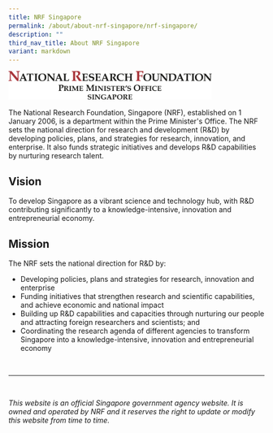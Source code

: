 ```yaml
---
title: NRF Singapore
permalink: /about/about-nrf-singapore/nrf-singapore/
description: ""
third_nav_title: About NRF Singapore
variant: markdown
---
```

<img src="/images/nrf%20logo%20fa-logotype.jpg" alt="President’s Science and Technology Awards Logo" style="width:400px"><br>

The National Research Foundation, Singapore (NRF), established on 1 January 2006, is a department within the Prime Minister's Office. The NRF sets the national direction for research and development (R&amp;D) by developing policies, plans, and strategies for research, innovation, and enterprise. It also funds strategic initiatives and develops R&amp;D capabilities by nurturing research talent.

## Vision ##
To develop Singapore as a vibrant science and technology hub, with R&amp;D contributing significantly to a knowledge-intensive, innovation and entrepreneurial economy.

## Mission ##
The NRF sets the national direction for R&amp;D by:
* Developing policies, plans and strategies for research, innovation and enterprise
* Funding initiatives that strengthen research and scientific capabilities, and achieve economic and national impact
* Building up R&amp;D capabilities and capacities through nurturing our people and attracting foreign researchers and scientists; and
* Coordinating the research agenda of different agencies to transform Singapore into a knowledge-intensive, innovation and entrepreneurial economy


<br>

--------

<br>

*This website is an official Singapore government agency website. It is owned and operated by NRF and it reserves the right to update or modify this website from time to time.*